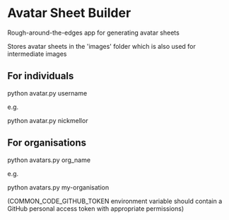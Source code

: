 Avatar Sheet Builder
====================

Rough-around-the-edges app for generating avatar sheets

Stores avatar sheets in the 'images' folder which is also used
for intermediate images

For individuals
---------------

python avatar.py username

e.g.

python avatar.py nickmellor


For organisations
-----------------

python avatars.py org_name

e.g.

python avatars.py my-organisation

(COMMON_CODE_GITHUB_TOKEN environment variable should contain a GitHub personal access token
with appropriate permissions)

